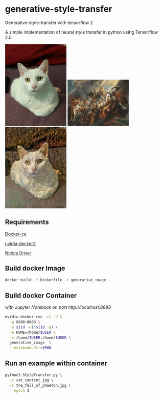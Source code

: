 # generative-style-transfer
Generative-style-transfer with tensorflow 2

A simple implementation of neural style transfer in python using Tensorflow 2.0.

<img src="https://github.com/tuttlebr/generative-style-transfer/blob/master/cat_content.jpg" width="200">
<img src="https://github.com/tuttlebr/generative-style-transfer/blob/master/the_fall_of_phaeton.jpg" width="200">
<img src="https://github.com/tuttlebr/generative-style-transfer/blob/master/1560302117.png" width="200">

## Requirements
[Docker-ce](https://docs.docker.com/v17.12/install/ "Docker Installation Info")

[nvidia-docker2](https://github.com/nvidia/nvidia-docker/wiki/Installation-(version-2.0) "Nvidia Docker Install Info")

[Nvidia Driver](https://www.nvidia.com/Download/index.aspx "Nvidia driver installation >= 410.*")

## Build docker Image

```bash
docker build -f Dockerfile -t generative_image .
```

## Build docker Container 
*with Jupyter Notebook on port http://localhost:8888*

```bash
nvidia-docker run -it -d \
  -p 8888:8888 \
  -u $(id -u):$(id -g) \
  -e HOME=/home/$USER \
  -v /home/$USER:/home/$USER \
  generative_image  \
  --notebook-dir=$PWD
``` 

## Run an example within container
```bash
python3 StyleTransfer.py \
  -c cat_content.jpg \
  -s the_fall_of_phaeton.jpg \
  --epoch 3
```

